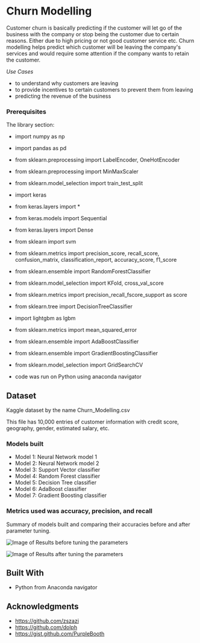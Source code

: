 # Churn Modelling

Customer churn is basically predicting if the customer will let go of the business with the company or stop being the customer due to certain reasons. Either due to high pricing or not good customer service etc. Churn modelling helps predict which customer will be leaving the company's services and would require some attention if the company wants to retain the customer.

*Use Cases*
- to understand why customers are leaving 
- to provide incentives to certain customers to prevent them from leaving
- predicting the revenue of the business

### Prerequisites

The library section:

* import numpy as np
* import pandas as pd
* from sklearn.preprocessing import LabelEncoder, OneHotEncoder
* from sklearn.preprocessing import MinMaxScaler
* from sklearn.model_selection import train_test_split
* import keras
* from keras.layers import *
* from keras.models import Sequential
* from keras.layers import Dense
* from sklearn import svm
* from sklearn.metrics import precision_score, recall_score, confusion_matrix, classification_report, accuracy_score, f1_score
* from sklearn.ensemble import RandomForestClassifier
* from sklearn.model_selection import KFold, cross_val_score
* from sklearn.metrics import precision_recall_fscore_support as score
* from sklearn.tree import DecisionTreeClassifier
* import lightgbm as lgbm
* from sklearn.metrics import mean_squared_error
* from sklearn.ensemble import AdaBoostClassifier
* from sklearn.ensemble import GradientBoostingClassifier
* from sklearn.model_selection import GridSearchCV 

* code was run on Python using anaconda navigator


## Dataset

Kaggle dataset by the name Churn_Modelling.csv

This file has 10,000 entries of customer information with credit score, geography, gender, estimated salary, etc.

### Models built

* Model 1: Neural Network model 1
* Model 2: Neural Network model 2
* Model 3: Support Vector classifier
* Model 4: Random Forest classifier
* Model 5: Decision Tree classifier
* Model 6: AdaBoost classifier
* Model 7: Gradient Boosting classifier


### Metrics used was accuracy, precision, and recall

Summary of models built and comparing their accuracies before and after parameter tuning.

![Image of Results before tuning the parameters](https://github.com/SughoshKulkarni/Churn-Modelling-Mini-Exam-2/blob/master/Result%20Summary%20(Accuracy).PNG)

![Image of Results after tuning the parameters](https://github.com/SughoshKulkarni/Churn-Modelling-Mini-Exam-2/blob/master/Results%20summary%20after%20tuning%20parameters.PNG)


## Built With

* Python from Anaconda navigator


## Acknowledgments

* https://github.com/zszazi
* https://github.com/dolph
* https://gist.github.com/PurpleBooth


